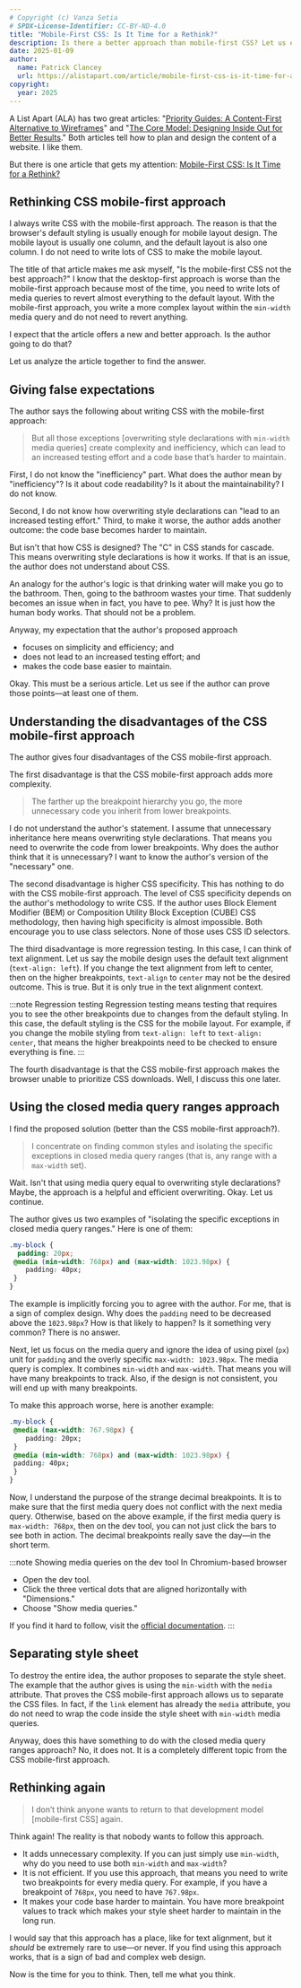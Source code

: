 ```yaml
---
# Copyright (c) Vanza Setia
# SPDX-License-Identifier: CC-BY-ND-4.0
title: "Mobile-First CSS: Is It Time for a Rethink?"
description: Is there a better approach than mobile-first CSS? Let us evaluate an article that tries to answer it.
date: 2025-01-09
author:
  name: Patrick Clancey
  url: https://alistapart.com/article/mobile-first-css-is-it-time-for-a-rethink/
copyright:
  year: 2025
---
```


A List Apart (ALA) has two great articles: "[Priority Guides: A Content-First Alternative to Wireframes](https://alistapart.com/article/priority-guides-a-content-first-alternative-to-wireframes/)" and "[The Core Model: Designing Inside Out for Better Results](https://alistapart.com/article/the-core-model-designing-inside-out-for-better-results/)." Both articles tell how to plan and design the content of a website. I like them.

But there is one article that gets my attention: [Mobile-First CSS: Is It Time for a Rethink?](https://alistapart.com/article/mobile-first-css-is-it-time-for-a-rethink/)

## Rethinking CSS mobile-first approach

I always write CSS with the mobile-first approach. The reason is that the browser's default styling is usually enough for mobile layout design. The mobile layout is usually one column, and the default layout is also one column. I do not need to write lots of CSS to make the mobile layout.

The title of that article makes me ask myself, "Is the mobile-first CSS not the best approach?" I know that the desktop-first approach is worse than the mobile-first approach because most of the time, you need to write lots of media queries to revert almost everything to the default layout. With the mobile-first approach, you write a more complex layout within the `min-width` media query and do not need to revert anything.

I expect that the article offers a new and better approach. Is the author going to do that?

Let us analyze the article together to find the answer.

## Giving false expectations

The author says the following about writing CSS with the mobile-first approach:

> But all those exceptions [overwriting style declarations with `min-width` media queries] create complexity and inefficiency, which can lead to an increased testing effort and a code base that’s harder to maintain.

First, I do not know the "inefficiency" part. What does the author mean by "inefficiency"? Is it about code readability? Is it about the maintainability? I do not know.

Second, I do not know how overwriting style declarations can "lead to an increased testing effort." Third, to make it worse, the author adds another outcome: the code base becomes harder to maintain.

But isn't that how CSS is designed? The "C" in CSS stands for cascade. This means overwriting style declarations is how it works. If that is an issue, the author does not understand about CSS.

An analogy for the author's logic is that drinking water will make you go to the bathroom. Then, going to the bathroom wastes your time. That suddenly becomes an issue when in fact, you have to pee. Why? It is just how the human body works. That should not be a problem.

Anyway, my expectation that the author's proposed approach

- focuses on simplicity and efficiency; and
- does not lead to an increased testing effort; and
- makes the code base easier to maintain.

Okay. This must be a serious article. Let us see if the author can prove those points—at least one of them.

## Understanding the disadvantages of the CSS mobile-first approach

The author gives four disadvantages of the CSS mobile-first approach.

The first disadvantage is that the CSS mobile-first approach adds more complexity.

> The farther up the breakpoint hierarchy you go, the more unnecessary code you inherit from lower breakpoints.

I do not understand the author's statement. I assume that unnecessary inheritance here means overwriting style declarations. That means you need to overwrite the code from lower breakpoints. Why does the author think that it is unnecessary? I want to know the author's version of the "necessary" one.

The second disadvantage is higher CSS specificity. This has nothing to do with the CSS mobile-first approach. The level of CSS specificity depends on the author's methodology to write CSS. If the author uses Block Element Modifier (BEM) or Composition Utility Block Exception (CUBE) CSS methodology, then having high specificity is almost impossible. Both encourage you to use class selectors. None of those uses CSS ID selectors.

The third disadvantage is more regression testing. In this case, I can think of text alignment. Let us say the mobile design uses the default text alignment (`text-align: left`). If you change the text alignment from left to center, then on the higher breakpoints, `text-align` to `center` may not be the desired outcome. This is true. But it is only true in the text alignment context.

:::note Regression testing
Regression testing means testing that requires you to see the other breakpoints due to changes from the default styling. In this case, the default styling is the CSS for the mobile layout. For example, if you change the mobile styling from `text-align: left` to `text-align: center`, that means the higher breakpoints need to be checked to ensure everything is fine.
:::

The fourth disadvantage is that the CSS mobile-first approach makes the browser unable to prioritize CSS downloads. Well, I discuss this one later.

## Using the closed media query ranges approach

I find the proposed solution (better than the CSS mobile-first approach?).

> I concentrate on finding common styles and isolating the specific exceptions in closed media query ranges (that is, any range with a `max-width` set).

Wait. Isn't that using media query equal to overwriting style declarations? Maybe, the approach is a helpful and efficient overwriting. Okay. Let us continue.

The author gives us two examples of "isolating the specific exceptions in closed media query ranges." Here is one of them:

```css
.my-block {
  padding: 20px;
 @media (min-width: 768px) and (max-width: 1023.98px) {
    padding: 40px;
 }
}
```

The example is implicitly forcing you to agree with the author. For me, that is a sign of complex design. Why does the `padding` need to be decreased above the `1023.98px`? How is that likely to happen? Is it something very common? There is no answer.

Next, let us focus on the media query and ignore the idea of using pixel (`px`) unit for `padding` and the overly specific `max-width: 1023.98px`. The media query is complex. It combines `min-width` and `max-width`. That means you will have many breakpoints to track. Also, if the design is not consistent, you will end up with many breakpoints.

To make this approach worse, here is another example:

```css
.my-block {
 @media (max-width: 767.98px) {
    padding: 20px;
 }
 @media (min-width: 768px) and (max-width: 1023.98px) {
 padding: 40px;
 }
}
```

Now, I understand the purpose of the strange decimal breakpoints. It is to make sure that the first media query does not conflict with the next media query. Otherwise, based on the above example, if the first media query is `max-width: 768px`, then on the dev tool, you can not just click the bars to see both in action. The decimal breakpoints really save the day—in the short term.

:::note Showing media queries on the dev tool
In Chromium-based browser

- Open the dev tool.
- Click the three vertical dots that are aligned horizontally with "Dimensions."
- Choose "Show media queries."

If you find it hard to follow, visit the [official documentation](https://developer.chrome.com/docs/devtools/device-mode/).
:::

## Separating style sheet

To destroy the entire idea, the author proposes to separate the style sheet. The example that the author gives is using the `min-width` with the `media` attribute. That proves the CSS mobile-first approach allows us to separate the CSS files. In fact, if the `link` element has already the `media` attribute, you do not need to wrap the code inside the style sheet with `min-width` media queries.

Anyway, does this have something to do with the closed media query ranges approach? No, it does not. It is a completely different topic from the CSS mobile-first approach.

## Rethinking again

> I don’t think anyone wants to return to that development model [mobile-first CSS] again.

Think again! The reality is that nobody wants to follow this approach.

- It adds unnecessary complexity. If you can just simply use `min-width`, why do you need to use both `min-width` and `max-width`?
- It is not efficient. If you use this approach, that means you need to write two breakpoints for every media query. For example, if you have a breakpoint of `768px`, you need to have `767.98px`.
- It makes your code base harder to maintain. You have more breakpoint values to track which makes your style sheet harder to maintain in the long run.

I would say that this approach has a place, like for text alignment, but it *should* be extremely rare to use—or never. If you find using this approach works, that is a sign of bad and complex web design.

Now is the time for you to think. Then, tell me what you think.
